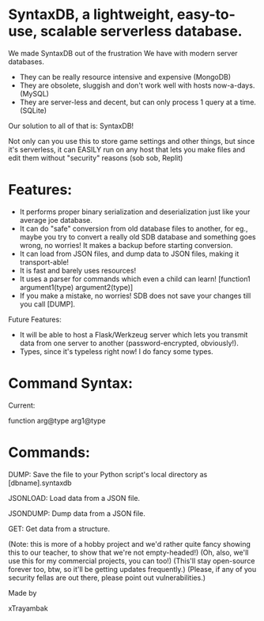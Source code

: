 # SyntaxDB, a lightweight, easy-to-use, scalable serverless database.

We made SyntaxDB out of the frustration We have with modern server databases.

- They can be really resource intensive and expensive (MongoDB)
- They are obsolete, sluggish and don't work well with hosts now-a-days. (MySQL)
- They are server-less and decent, but can only process 1 query at a time. (SQLite)

Our solution to all of that is: SyntaxDB!

Not only can you use this to store game settings and other things, but since it's serverless, it can EASILY run on any host that lets you make files and edit them without "security" reasons (sob sob, Replit)

# Features:
- It performs proper binary serialization and deserialization just like your average joe database.
- It can do "safe" conversion from old database files to another, for eg., maybe you try to convert a really old SDB database and something goes wrong, no worries! It makes a backup before starting conversion.
- It can load from JSON files, and dump data to JSON files, making it transport-able!
- It is fast and barely uses resources!
- It uses a parser for commands which even a child can learn! [function1 argument1(type) argument2(type)]
- If you make a mistake, no worries! SDB does not save your changes till you call [DUMP].

Future Features:
- It will be able to host a Flask/Werkzeug server which lets you transmit data from one server to another (password-encrypted, obviously!).
- Types, since it's typeless right now! I do fancy some types.

# Command Syntax:
Current:

function arg@type arg1@type

# Commands:
DUMP: Save the file to your Python script's local directory as [dbname].syntaxdb

JSONLOAD: Load data from a JSON file.

JSONDUMP: Dump data from a JSON file.

GET: Get data from a structure.

(Note: this is more of a hobby project and we'd rather quite fancy showing this to our teacher, to show that we're not empty-headed!)
(Oh, also, we'll use this for my commercial projects, you can too!)
(This'll stay open-source forever too, btw, so it'll be getting updates frequently.)
(Please, if any of you security fellas are out there, please point out vulnerabilities.)


Made by

xTrayambak
